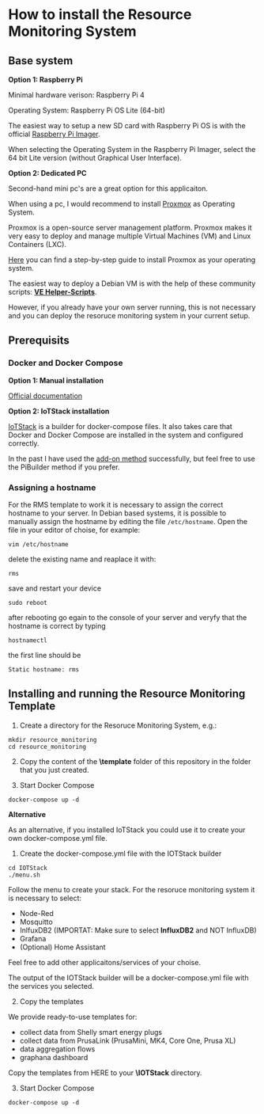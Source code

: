 # How to install the Resource Monitoring System

## Base system

**Option 1:  Raspberry Pi**

Minimal hardware verison: Raspberry Pi 4  

Operating System: Raspberry Pi OS Lite (64-bit)  

The easiest way to setup a new SD card with Raspberry Pi OS is with the official [Raspberry Pi Imager](https://www.raspberrypi.com/software/).

When selecting the Operating System in the Raspberry Pi Imager, select the 64 bit Lite version (without Graphical User Interface).

**Option 2: Dedicated PC**  

Second-hand mini pc's are a great option for this applicaiton.

When using a pc, I would recommend to install [Proxmox](https://www.proxmox.com/en/downloads "Proxmox.com") as Operating System.  

Proxmox is a open-source server management platform. Proxmox makes it very easy to deploy and manage multiple Virtual Machines (VM) and Linux Containers (LXC).

[Here](https://phoenixnap.com/kb/install-proxmox) you can find a step-by-step guide to install Proxmox as your operating system.

The easiest way to deploy a Debian VM is with the help of these community scripts: [**VE Helper-Scripts**](https://tteck.github.io/Proxmox/#debian-12-vm).

However, if you already have your own server running, this is not necessary and you can deploy the resoruce monitoring system in your current setup.



## Prerequisits

### Docker and Docker Compose

**Option 1: Manual installation**

[Official documentation](https://docs.docker.com/engine/install/ubuntu/)

**Option 2: IoTStack installation**

[IoTStack](https://sensorsiot.github.io/IOTstack/) is a builder for docker-compose files. It also takes care that Docker and Docker Compose are installed in the system and configured correctly.

In the past I have used the [add-on method](https://sensorsiot.github.io/IOTstack/Basic_setup/#addonInstall) successfully, but feel free to use the PiBuilder method if you prefer.


### Assigning a hostname

For the RMS template to work it is necessary to assign the correct hostname to your server.
In Debian based systems, it is possible to manually assign the hostname by editing the file `/etc/hostname`.
Open the file in your editor of choise, for example:

```
vim /etc/hostname
```

delete the existing name and reaplace it with:

```
rms
```

save and restart your device

```
sudo reboot
```

after rebooting go egain to the console of your server and veryfy that the hostname is correct by typing

```
hostnamectl
```

the first line should be

```
Static hostname: rms
```


## Installing and running the Resource Monitoring Template

1.  Create a directory for the Resoruce Monitoring System, e.g.:

``` 
mkdir resource_monitoring 
cd resource_monitoring

```

2. Copy the content of the **\template** folder of this repository in the folder that you just created.


3. Start Docker Compose

```
docker-compose up -d
```


**Alternative**

As an alternative, if you installed IoTStack you could use it to create your own docker-compose.yml file.

1. Create the docker-compose.yml file with the IOTStack builder

``` 
cd IOTStack
./menu.sh
```

Follow the menu to create your stack.
For the resoruce monitoring system it is necessary to select:

* Node-Red
* Mosquitto
* InlfuxDB2 (IMPORTAT: Make sure to select **InfluxDB2** and NOT InfluxDB)
* Grafana
* (Optional) Home Assistant

Feel free to add other applicaitons/services of your choise.

The output of the IOTStack builder will be a docker-compose.yml file with the services you selected.


2. Copy the templates

We provide ready-to-use templates for:
* collect data from Shelly smart energy plugs
* collect data from PrusaLink (PrusaMini, MK4, Core One, Prusa XL)
* data aggregation flows
* graphana dashboard

Copy the templates from HERE to your **\IOTStack** directory.


3. Start Docker Compose

```
docker-compose up -d
```
